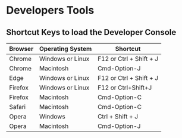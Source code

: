 # Developers Tools

## Shortcut Keys to load the Developer Console

Browser | Operating System | Shortcut
------- | ---------------- | --------
Chrome | Windows or Linux | F12 or Ctrl + Shift + J
Chrome | Macintosh | Cmd-Option-J
Edge | Windows or Linux | F12 or Ctrl + Shift + J
Firefox | Windows or Linux | F12 or Ctrl+Shift+J
Firefox | Macintosh | Cmd-Option-C
Safari | Macintosh | Cmd-Option-C
Opera | Windows | Ctrl + Shift + J
Opera | Macintosh | Cmd-Option-J
